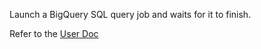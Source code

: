 Launch a BigQuery SQL query job and waits for it to finish.

Refer to the [User Doc](https://cloud.google.com/vertex-ai/docs/pipelines/bigqueryml-component)